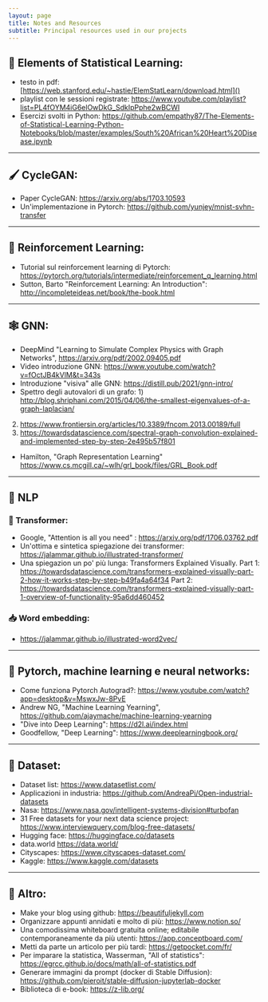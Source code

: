 ```yaml
---
layout: page
title: Notes and Resources
subtitle: Principal resources used in our projects
---
```


## 📕 Elements of Statistical Learning:

- testo in pdf: [https://web.stanford.edu/~hastie/ElemStatLearn/download.html]()
- playlist con le sessioni registrate: https://www.youtube.com/playlist?list=PL4fOYM4iG6elOwDkG_SdkIpPphe2wBCWI
- Esercizi svolti in Python: https://github.com/empathy87/The-Elements-of-Statistical-Learning-Python-Notebooks/blob/master/examples/South%20African%20Heart%20Disease.ipynb

---

## 🖌️ CycleGAN:

- Paper CycleGAN: https://arxiv.org/abs/1703.10593
- Un'implementazione in Pytorch: https://github.com/yunjey/mnist-svhn-transfer

---

## 🐶 Reinforcement Learning:

- Tutorial sul reinforcement learning di Pytorch: https://pytorch.org/tutorials/intermediate/reinforcement_q_learning.html
- Sutton, Barto "Reinforcement Learning: An Introduction": http://incompleteideas.net/book/the-book.html

---

## 🕸️ GNN:

- DeepMind "Learning to Simulate Complex Physics with Graph Networks", https://arxiv.org/pdf/2002.09405.pdf
- Video introduzione GNN: https://www.youtube.com/watch?v=fOctJB4kVlM&t=343s
- Introduzione "visiva" alle GNN: https://distill.pub/2021/gnn-intro/
- Spettro degli autovalori di un grafo: 1) http://blog.shriphani.com/2015/04/06/the-smallest-eigenvalues-of-a-graph-laplacian/
2) https://www.frontiersin.org/articles/10.3389/fncom.2013.00189/full
3) https://towardsdatascience.com/spectral-graph-convolution-explained-and-implemented-step-by-step-2e495b57f801
- Hamilton, "Graph Representation Learning" https://www.cs.mcgill.ca/~wlh/grl_book/files/GRL_Book.pdf 

---

## 👄 NLP

### 🤖 Transformer:

- Google, "Attention is all you need" : https://arxiv.org/pdf/1706.03762.pdf
- Un'ottima e sintetica spiegazione dei transformer: https://jalammar.github.io/illustrated-transformer/
- Una spiegazion un po' più lunga: Transformers Explained Visually. 
    Part 1: https://towardsdatascience.com/transformers-explained-visually-part-2-how-it-works-step-by-step-b49fa4a64f34
    Part 2: https://towardsdatascience.com/transformers-explained-visually-part-1-overview-of-functionality-95a6dd460452

### 📥 Word embedding:

- https://jalammar.github.io/illustrated-word2vec/

---

## 🧠 Pytorch, machine learning e neural networks:

- Come funziona Pytorch Autograd?: https://www.youtube.com/watch?app=desktop&v=MswxJw-8PvE
- Andrew NG, "Machine Learning Yearning", https://github.com/ajaymache/machine-learning-yearning
- "Dive into Deep Learning": https://d2l.ai/index.html
- Goodfellow, "Deep Learning": https://www.deeplearningbook.org/

---

## 📰 Dataset:

- Dataset list: https://www.datasetlist.com/
- Applicazioni in industria: https://github.com/AndreaPi/Open-industrial-datasets
- Nasa: https://www.nasa.gov/intelligent-systems-division#turbofan
- 31 Free datasets for your next data science project: https://www.interviewquery.com/blog-free-datasets/
- Hugging face: https://huggingface.co/datasets
- data.world https://data.world/
- Cityscapes: https://www.cityscapes-dataset.com/
- Kaggle: https://www.kaggle.com/datasets

---

## 🦄 Altro:

- Make your blog using github: https://beautifuljekyll.com
- Organizzare appunti annidati e molto di più: https://www.notion.so/
- Una comodissima whiteboard gratuita online; editabile contemporaneamente da più utenti: https://app.conceptboard.com/
- Metti da parte un articolo per più tardi: https://getpocket.com/fr/
- Per imparare la statistica, Wasserman, "All of statistics": https://egrcc.github.io/docs/math/all-of-statistics.pdf
- Generare immagini da prompt (docker di Stable Diffusion): https://github.com/pieroit/stable-diffusion-jupyterlab-docker
- Biblioteca di e-book: https://z-lib.org/ 